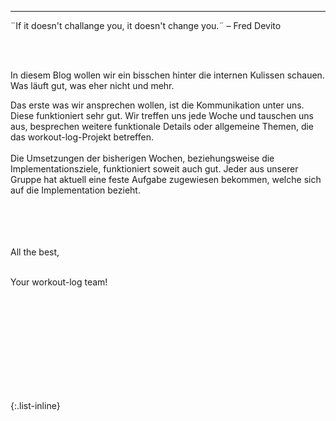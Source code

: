 
---



<div align="left">
  ¨If it doesn't challange you, it doesn't change you.¨ – Fred Devito
  
  <br><br>
  
  In diesem Blog wollen wir ein bisschen hinter die internen Kulissen schauen. Was läuft gut, was eher nicht und mehr.

  Das erste was wir ansprechen wollen, ist die Kommunikation unter uns. Diese funktioniert sehr gut. Wir treffen uns 
  jede Woche und tauschen uns aus, besprechen weitere funktionale Details oder allgemeine Themen, die das workout-log-Projekt betreffen. 
  <br><br>
  Die Umsetzungen der bisherigen Wochen, beziehungsweise die Implementationsziele, funktioniert soweit auch gut. Jeder aus unserer Gruppe 
  hat aktuell eine feste Aufgabe zugewiesen bekommen, welche sich auf die Implementation bezieht. 
  <br><br>
  

  <br>
  <br><br>
  All the best,<br><br>

  Your workout-log team!<br><br><br><br><br>

</div>

 <script src="https://utteranc.es/client.js"
          repo="DHBW-TrainingApp/Blog"
          issue-term="pathname"
          label="Blog Comment"
          theme="github-light"
          crossorigin="anonymous"
          async>
  </script>
  
  <br>  <br>  <br>  <br>  <br>
  

{:.list-inline}
